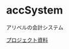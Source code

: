# accSystem
アリベルの会計システム

[プロジェクト資料](https://github.com/ALiberInc/project-material/tree/master/accSystem)